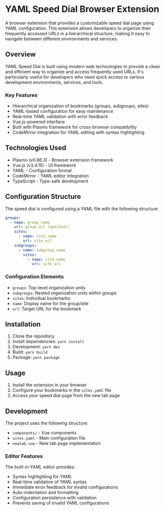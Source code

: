 # YAML Speed Dial Browser Extension

A browser extension that provides a customizable speed dial page using YAML configuration. This extension allows developers to organize their frequently accessed URLs in a hierarchical structure, making it easy to navigate between different environments and services.

## Overview

YAML Speed Dial is built using modern web technologies to provide a clean and efficient way to organize and access frequently used URLs. It's particularly useful for developers who need quick access to various development environments, services, and tools.

### Key Features

- Hierarchical organization of bookmarks (groups, subgroups, sites)
- YAML-based configuration for easy maintenance
- Real-time YAML validation with error feedback
- Vue.js-powered interface
- Built with Plasmo framework for cross-browser compatibility
- CodeMirror integration for YAML editing with syntax highlighting

## Technologies Used

- Plasmo (v0.86.3) - Browser extension framework
- Vue.js (v3.4.15) - UI framework
- YAML - Configuration format
- CodeMirror - YAML editor integration
- TypeScript - Type-safe development

## Configuration Structure

The speed dial is configured using a YAML file with the following structure:

```yaml
groups:
  - name: group_name
    url: group_url (optional)
    sites:
      - name: site_name
        url: site_url
    subgroups:
      - name: subgroup_name
        sites:
          - name: site_name
            url: site_url
```

### Configuration Elements

- `groups`: Top-level organization units
- `subgroups`: Nested organization units within groups
- `sites`: Individual bookmarks
- `name`: Display name for the group/site
- `url`: Target URL for the bookmark

## Installation

1. Clone the repository
2. Install dependencies: `yarn install`
3. Development: `yarn dev`
4. Build: `yarn build`
5. Package: `yarn package`

## Usage

1. Install the extension in your browser
2. Configure your bookmarks in the `sites.yaml` file
3. Access your speed dial page from the new tab page

## Development

The project uses the following structure:
- `components/` - Vue components
- `sites.yaml` - Main configuration file
- `newtab.vue` - New tab page implementation

### Editor Features

The built-in YAML editor provides:
- Syntax highlighting for YAML
- Real-time validation of YAML syntax
- Immediate error feedback for invalid configurations
- Auto-indentation and formatting
- Configuration persistence with validation
- Prevents saving of invalid YAML configurations
